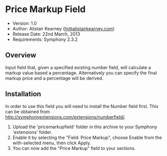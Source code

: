 # Price Markup Field

- Version: 1.0
- Author: Alistair Kearney (hi@alistairkearney.com)
- Release Date: 22nd March, 2013
- Requirements: Symphony 2.3.2

## Overview

Input field that, given a specified existing number field, will calculate a markup value based a percentage. Alternatively you can specify the final markup price and a percentage will be derived.

## Installation

In order to use this field you will need to install the Number field first. This can be obtained from <http://symphonyextensions.com/extensions/numberfield/>.

1. Upload the 'pricemarkupfield' folder in this archive to your Symphony 'extensions' folder.
2. Enable it by selecting the "Field: Price Markup", choose Enable from the with-selected menu, then click Apply.
3. You can now add the "Price Markup" field to your sections.

